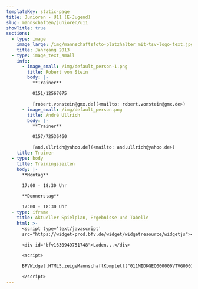 ```yaml
---
templateKey: static-page
title: Junioren - U11 (E-Jugend)
slug: mannschaften/junioren/u11
showTitle: true
sections:
  - type: image
    image_large: /img/mannschaftsfoto-platzhalter_mit-tsv-logo-text.jpg
    title: Jahrgang 2013
  - type: image_text_small
    info:
      - image_small: /img/default_person-1.png
        title: Robert von Stein
        body: |-
          **Trainer**

          0151/12567075

          [robert.vonstein@gmx.de](<mailto: robert.vonstein@gmx.de>)
      - image_small: /img/default_person.png
        title: André Ullrich
        body: |-
          **Trainer**

          0157/72536460

          [and.ullrich@yahoo.de](<mailto: and.ullrich@yahoo.de>)
    title: Trainer
  - type: body
    title: Trainingszeiten
    body: |-
      **Montag**

      17:00 - 18:30 Uhr

      **Donnerstag**

      17:00 - 18:30 Uhr
  - type: iframe
    title: Aktueller Spielplan, Ergebnisse und Tabelle
    html: >-
      <script type='text/javascript'
      src="https://widget-prod.bfv.de/widget/widgetresource/widgetjs"></script>

      <div id="bfv1630949751748">Laden...</div>

      <script>

      BFVWidget.HTML5.zeigeMannschaftKomplett("011MIDKGEO000000VTVG0001VTR8C1K7", "bfv1630949751748", { height: "800", width: "350", selectedTab:BFVWidget.HTML5.mannschaftTabs.spiele, colorResults: "undefined" , colorNav: "undefined" , colorClubName : "undefined" , backgroundNav: "undefined"});

      </script>
---
```

